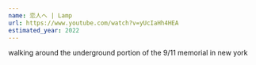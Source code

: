 ```yaml
---
name: 恋人へ | Lamp
url: https://www.youtube.com/watch?v=yUcIaHh4HEA
estimated_year: 2022
---
```


walking around the underground portion of the 9/11 memorial in new york
